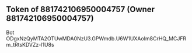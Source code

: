 ## Token of 881742106950004757 (Owner 881742106950004757)

Bot ODgxNzQyMTA2OTUwMDA0NzU3.GPWmdb.U6W1UXAoIm8CrHQ_MCJFRm_tRtsKDVZz-l1U8s